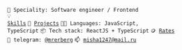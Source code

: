 <code>👷 Speciality: Software engineer / Frontend</code><br>
<code>💡 [Skills](SKILLS.md)</code>
<code>🧻 [Projects](PROJECTS.md)</code>
<code>🧑‍💻 Languages: JavaScript, TypeScript</code>
<code>📦 Tech stack: ReactJS + TypeScript</code>
<code>🪙 [Rates](RATES.md)</code><br>
<code>💬 telegram: [@mrerberg](https://telegram.me/mrerberg)</code>
<code>📫 [misha1247@mail.ru](mailto:misha1247@mail.ru)</code>
<!-- <code>📢 [Public talks: 0](TALKS.md)</code> -->
<!-- <code>👀 [Open-source contribution](CONTRIBUTION.md)</code><br> -->
